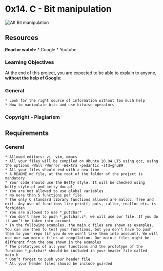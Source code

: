 # 0x14. C - Bit manipulation

![Alt Bit manipulation](https://s3.amazonaws.com/intranet-projects-files/holbertonschool-low_level_programming/232/bitwise.PNG)

## Resources
**Read or watch:**
	* Google
	* Youtube

### Learning Objectives
At the end of this project, you are expected to be able to explain to anyone, **without the help of Google:**

### General
	* Look for the right source of information without too much help
	* How to manipulate bits and use bitwise operators

### Copyright - Plagiarism

## Requirements

### General
	* Allowed editors: vi, vim, emacs
	* All your files will be compiled on Ubuntu 20.04 LTS using gcc, using the options -Wall -Werror -Wextra -pedantic -std=gnu89
	* All your files should end with a new line
	* A README.md file, at the root of the folder of the project is mandatory
	* Your code should use the Betty style. It will be checked using betty-style.pl and betty-doc.pl
	* You are not allowed to use global variables
	* No more than 5 functions per file
	* The only C standard library functions allowed are malloc, free and exit. Any use of functions like printf, puts, calloc, realloc etc… is forbidden
	* You are allowed to use *_putchar*
	* You don’t have to push *_putchar.c*, we will use our file. If you do it won’t be taken into account
	* In the following examples, the main.c files are shown as examples. You can use them to test your functions, but you don’t have to push them to your repo (if you do we won’t take them into account). We will use our own main.c files at compilation. Our main.c files might be different from the one shown in the examples
	* The prototypes of all your functions and the prototype of the function *_putchar* should be included in your header file called main.h
	* Don’t forget to push your header file
	* All your header files should be include guarded
